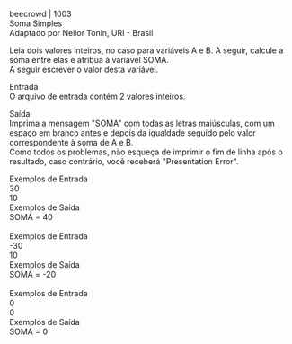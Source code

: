 beecrowd | 1003 <br/> 
Soma Simples <br/> 
Adaptado por Neilor Tonin, URI - Brasil <br/> 

Leia dois valores inteiros, no caso para variáveis A e B. A seguir, calcule a soma entre elas e atribua à variável SOMA. <br/> 
A seguir escrever o valor desta variável.

Entrada
<br/> 
O arquivo de entrada contém 2 valores inteiros.

Saída
<br/> 
Imprima a mensagem "SOMA" com todas as letras maiúsculas, com um espaço em branco antes e depois da igualdade seguido pelo valor correspondente à soma de A e B. <br/> 
Como todos os problemas, não esqueça de imprimir o fim de linha após o resultado, caso contrário, você receberá "Presentation Error".

Exemplos de Entrada<br/> 
30<br/> 
10
<br/> Exemplos de Saída<br/> 
SOMA = 40
<br/>  
Exemplos de Entrada	<br/> 
-30<br/> 
10
<br/> Exemplos de Saída<br/> 
SOMA = -20
<br/><br/> 
Exemplos de Entrada	<br/> 
0<br/> 
0
<br/> Exemplos de Saída<br/> 
SOMA = 0
